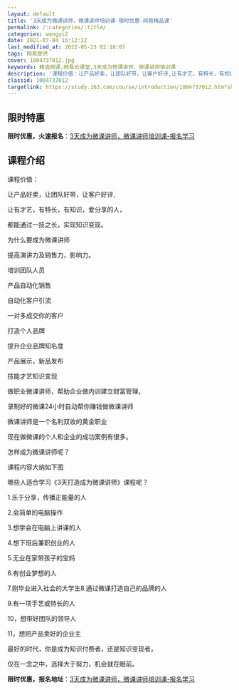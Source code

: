 ```yaml
---
layout: default
title: '3天成为微课讲师，微课讲师培训课-限时优惠-网易精品课'
permalink: /:categories/:title/
categories: wangyi2
date: 2021-07-04 15:12:22
last_modified_at: 2022-05-23 02:18:07
tags: 网易提供
cover: 1004737012.jpg
keywords: 精选网课,网易云课堂,3天成为微课讲师，微课讲师培训课
description: '课程价值：让产品好卖，让团队好带，让客户好评,让有才艺，有特长，有知识，爱分享的人，都能通过一技之长，实现知识变现。为什'
classid: 1004737012
targetlink: https://study.163.com/course/introduction/1004737012.htm?share=1&shareId=1025206652&utm_campaign=share&utm_medium=iphoneShare&utm_source=&utm_u=1025206652
---
```


## 限时特惠

**限时优惠，火速报名**：[3天成为微课讲师，微课讲师培训课-报名学习](https://study.163.com/course/introduction/1004737012.htm?share=1&shareId=1025206652&utm_campaign=share&utm_medium=iphoneShare&utm_source=&utm_u=1025206652)

## 课程介绍

课程价值：

让产品好卖，让团队好带，让客户好评,

让有才艺，有特长，有知识，爱分享的人，

都能通过一技之长，实现知识变现。



为什么要成为微课讲师

提高演讲力及销售力，影响力。

培训团队人员

产品自动化销售

自动化客户引流

一对多成交你的客户

打造个人品牌

提升企业品牌知名度

产品展示，新品发布

技能才艺知识变现

做职业微课讲师，帮助企业做内训建立财富管理，

录制好的微课24小时自动帮你赚钱做微课讲师

微课讲师是一个名利双收的黄金职业

现在做微课的个人和企业的成功案例有很多。

 

怎样成为微课讲师呢？

课程内容大纳如下图



哪些人适合学习《3天打造成为微课讲师》课程呢？

1.乐于分享，传播正能量的人

2.会简单的电脑操作 

3.想学会在电脑上讲课的人 

4.想下班后兼职创业的人 

5.无业在家带孩子的宝妈 

6.有创业梦想的人

7.刚毕业进入社会的大学生8.通过微课打造自己的品牌的人 

9.有一项手艺或特长的人 

10，想带好团队的领导人 

11，想把产品卖好的企业主 



最好的时代，你是成为知识付费者，还是知识变现者，

仅在一念之中，选择大于努力，机会就在眼前。

**限时优惠，报名地址**：[3天成为微课讲师，微课讲师培训课-报名学习](https://study.163.com/course/introduction/1004737012.htm?share=1&shareId=1025206652&utm_campaign=share&utm_medium=iphoneShare&utm_source=&utm_u=1025206652)

